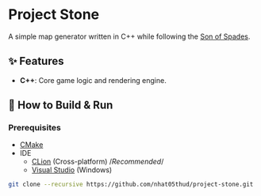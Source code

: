 ﻿# Project Stone
A simple map generator written in C++ while following the [Son of Spades](https://sonofspades.com/).

## ✨ Features
- **C++**: Core game logic and rendering engine.

## 🚀 How to Build & Run

### Prerequisites

- [CMake](https://cmake.org/)
- IDE
  - [CLion](https://www.jetbrains.com/clion/) (Cross-platform) /*Recommended*/
  - [Visual Studio](https://visualstudio.microsoft.com/) (Windows)

```bash
git clone --recursive https://github.com/nhat05thud/project-stone.git